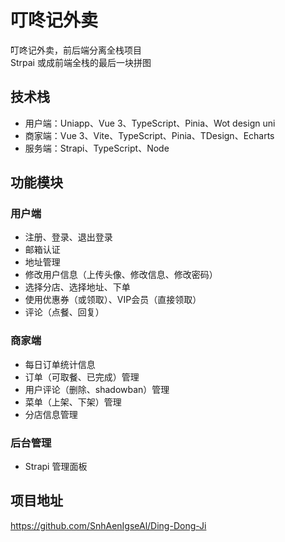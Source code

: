 # 叮咚记外卖
叮咚记外卖，前后端分离全栈项目  
Strpai 或成前端全栈的最后一块拼图

## 技术栈
- 用户端：Uniapp、Vue 3、TypeScript、Pinia、Wot design uni
- 商家端：Vue 3、Vite、TypeScript、Pinia、TDesign、Echarts
- 服务端：Strapi、TypeScript、Node

## 功能模块
### 用户端
- 注册、登录、退出登录
- 邮箱认证
- 地址管理
- 修改用户信息（上传头像、修改信息、修改密码）
- 选择分店、选择地址、下单
- 使用优惠券（或领取）、VIP会员（直接领取）
- 评论（点餐、回复）
### 商家端
- 每日订单统计信息
- 订单（可取餐、已完成）管理
- 用户评论（删除、shadowban）管理
- 菜单（上架、下架）管理
- 分店信息管理
### 后台管理
- Strapi 管理面板

## 项目地址
https://github.com/SnhAenIgseAl/Ding-Dong-Ji